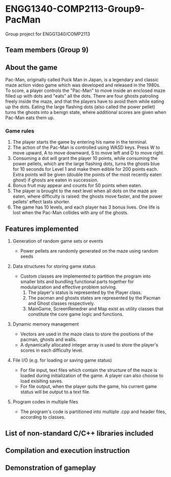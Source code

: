 # ENGG1340-COMP2113-Group9-PacMan
Group project for ENGG1340/COMP2113 

## Team members (Group 9)

## About the game

Pac-Man, originally called Puck Man in Japan, is a legendary and classic maze action video game which was developed and released in the 1980s. To score, a player controls the "Pac-Man" to move inside an enclosed maze filled up with dots and "eats" all the dots. There are four ghosts patroling freely inside the maze, and that the players have to avoid them while eating up the dots. Eating the large flashing dots (also called the power pellet) turns the ghosts into a benign state, where additional scores are given when Pac-Man eats them up.

### Game rules

1. The player starts the game by entering his name in the terminal.
2. The action of the Pac-Man is controlled using WASD keys. Press W to move upward, A to move downward, S to move left and D to move right.
3. Consuming a dot will grant the player 10 points, while consuming the power pellets, which are the large flashing dots, turns the ghosts blue for 10 seconds for Level 1 and make them edible for 200 points each. Extra points will be given (double the points of the most recently eaten ghost) if ghosts are eaten in succession.
4. Bonus fruit may appear and counts for 50 points when eaten.
5. The player is brought to the next level when all dots on the maze are eaten, where difficulty is raised: the ghosts move faster, and the power pellets' effect lasts shorter.
6. The game has 10 levels, and each player has 3 bonus lives. One life is lost when the Pac-Man collides with any of the ghosts.


## Features implemented
1. Generation of random game sets or events
    * Power pellets are randomly generated on the maze using random seeds

2. Data structures for storing game status
    * Custom classes are implemented to partition the program into smaller bits and bundling functional parts together for modularization and effective problem solving.
        1. The player's status is represented by the Player class.
        2. The pacman and ghosts states are represented by the Pacman and Ghost classes respectively.
        3. MainGame, ScreenRenedrer and Map exist as utility classes that constitute the core game logic and functions.

3. Dynamic memory management
    * Vectors are used in the maze class to store the positions of the pacman, ghosts and walls.
    * A dynamically allocated integer array is used to store the player's scores in each difficulty level.

4. File I/O (e.g. for loading or saving game status)
    * For file input, text files which contain the structure of the maze is loaded during initialization of the game. A player can also choose to load exisiting saves.
    * For file output, when the player quits the game, his current game status will be output to a text file. 

5. Program codes in multiple files
    * The program's code is partitioned into multiple .cpp and header files, according to classes.

## List of non-standard C/C++ libraries included

## Compilation and execution instruction

## Demonstration of gameplay

